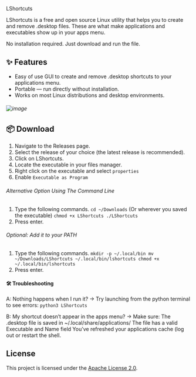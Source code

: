 LShortcuts

LShortcuts is a free and open source Linux utility that helps you to create and remove .desktop files. These are what make applications and executables show up in your apps menu.

No installation required. Just download and run the file.


## ✨ Features

- Easy of use GUI to create and remove .desktop shortcuts to your applications menu.
- Portable — run directly without installation.
- Works on most Linux distributions and desktop environments.
###### ![image](https://github.com/user-attachments/assets/b0be8765-48ad-43bf-90c9-ad71cb7240a7)

## 📦 Download

1. Navigate to the Releases page.
2. Select the release of your choice (the latest release is recommended).
3. Click on LShortcuts.
4. Locate the executable in your files manager.
5. Right click on the executable and select `properties`
6. Enable `Executable as Program`

###### Alternative Option Using The Command Line
1. Type the following commands.
`cd ~/Downloads` (Or wherever you saved the executable)
`chmod +x LShortcuts
./LShortcuts`
2. Press enter.

###### Optional: Add it to your PATH
1. Type the following commands.
`mkdir -p ~/.local/bin
mv ~/Downloads/LShortcuts ~/.local/bin/lshortcuts
chmod +x ~/.local/bin/lshortcuts`
2. Press enter.

#### 🛠️ Troubleshooting
A: Nothing happens when I run it?
→ Try launching from the python terminal to see errors:
`python3 LShortcuts`

B: My shortcut doesn’t appear in the apps menu?
→ Make sure:
The .desktop file is saved in ~/.local/share/applications/
The file has a valid Executable and Name field
You’ve refreshed your applications cache (log out or restart the shell.

## License

This project is licensed under the [Apache License 2.0](https://github.com/zacwasnothere/LShortcuts/blob/main/LICENSE).
